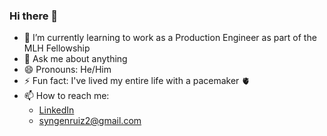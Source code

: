 ### Hi there 👋

<!--
**MrSyn88/MrSyn88** is a ✨ _special_ ✨ repository because its `README.md` (this file) appears on your GitHub profile.

Here are some ideas to get you started:

- 🔭 I’m currently working on ...
- 🌱 I’m currently learning ...
- 👯 I’m looking to collaborate on ...
- 🤔 I’m looking for help with ...
- 💬 Ask me about ...
- 📫 How to reach me: ...
- 😄 Pronouns: ...
- ⚡ Fun fact: ...
-->

- 🌱 I’m currently learning to work as a Production Engineer as part of the MLH Fellowship
- 💬 Ask me about anything
- 😄 Pronouns: He/Him
- ⚡ Fun fact: I've lived my entire life with a pacemaker 🫀
- 📫 How to reach me:
  - [LinkedIn](https://www.linkedin.com/in/nicolas-s-ruiz)
  - syngenruiz2@gmail.com
